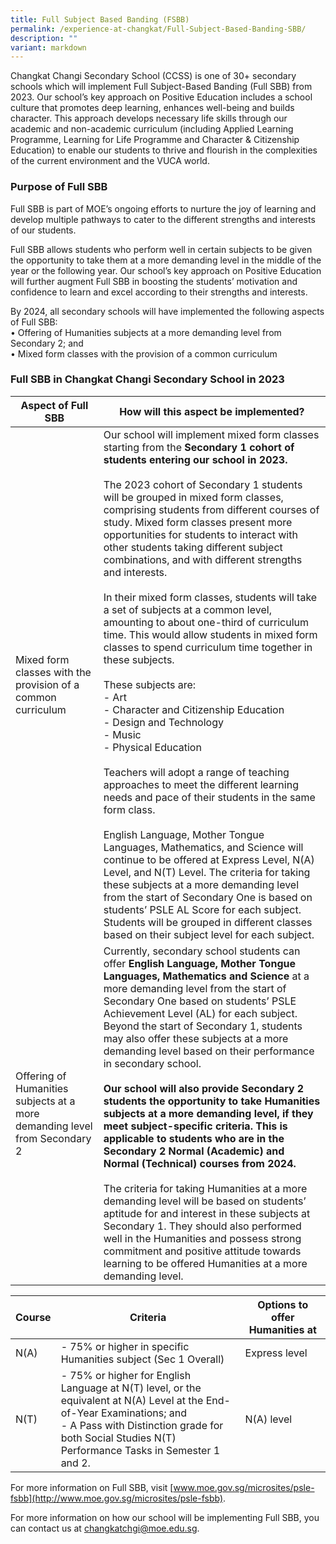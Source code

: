 ```yaml
---
title: Full Subject Based Banding (FSBB)
permalink: /experience-at-changkat/Full-Subject-Based-Banding-SBB/
description: ""
variant: markdown
---
```

Changkat Changi Secondary School (CCSS) is one of 30+ secondary schools which will implement Full Subject-Based Banding (Full SBB) from 2023. Our school’s key approach on Positive Education includes a school culture that promotes deep learning, enhances well-being and builds character. This approach develops necessary life skills through our academic and non-academic curriculum (including Applied Learning Programme, Learning for Life Programme and Character &amp; Citizenship Education) to enable our students to thrive and flourish in the complexities of the current environment and the VUCA world.&nbsp;  
  
  

### Purpose of Full SBB

  

Full SBB is part of MOE’s ongoing efforts to nurture the joy of learning and develop multiple pathways to cater to the different strengths and interests of our students.  
  
Full SBB allows students who perform well in certain subjects to be given the opportunity to take them at a more demanding level in the middle of the year or the following year. Our school’s key approach on Positive Education will further augment Full SBB in boosting the students’ motivation and confidence to learn and excel according to their strengths and interests.  
  
By 2024, all secondary schools will have implemented the following aspects of Full SBB:  
• Offering of Humanities subjects at a more demanding level from Secondary 2; and  
• Mixed form classes with the provision of a common curriculum  
  
  

### Full SBB in Changkat Changi Secondary School in 2023



| Aspect of Full SBB | How will this aspect be implemented? | 
| -------- | -------- | 
| Mixed form classes with the provision of a common curriculum     | Our school will implement mixed form classes starting from the&nbsp;**Secondary 1 cohort of students entering our school in 2023.**  <br><br>The 2023 cohort of Secondary 1 students will be grouped in mixed form classes, comprising students from different courses of study. Mixed form classes present more opportunities for students to interact with other students taking different subject combinations, and with different strengths and interests.  <br><br>In their mixed form classes, students will take a set of subjects at a common level, amounting to about one-third of curriculum time. This would allow students in mixed form classes to spend curriculum time together in these subjects.  <br><br>These subjects are:  <br>-   Art<br>-    Character and Citizenship Education<br>-    Design and Technology<br>-    Music<br>-    Physical Education     <br><br>Teachers will adopt a range of teaching approaches to meet the different learning needs and pace of their students in the same form class.  <br><br>English Language, Mother Tongue Languages, Mathematics, and Science will continue to be offered at Express Level, N(A) Level, and N(T) Level. The criteria for taking these subjects at a more demanding level from the start of Secondary One is based on students’ PSLE AL Score for each subject. Students will be grouped in different classes based on their subject level for each subject.|
|Offering of Humanities subjects at a more demanding level from Secondary 2|Currently, secondary school students can offer&nbsp;**English Language, Mother Tongue Languages, Mathematics and Science**&nbsp;at a more demanding level from the start of Secondary One based on students’ PSLE Achievement Level (AL) for each subject. Beyond the start of Secondary 1, students may also offer these subjects at a more demanding level based on their performance in secondary school.  <br><br>**Our school will also provide Secondary 2 students the opportunity to take Humanities subjects at a more demanding level, if they meet subject-specific criteria. This is applicable to students who are in the Secondary 2 Normal (Academic) and Normal (Technical) courses from 2024.**  <br><br>The criteria for taking Humanities at a more demanding level will be based on students’ aptitude for and interest in these subjects at Secondary 1. They should also performed well in the Humanities and possess strong commitment and positive attitude towards learning to be offered Humanities at a more demanding level.



| Course | Criteria | Options to offer Humanities at |
| -------- | -------- | -------- |
| N(A)     |  -  75% or higher in specific Humanities subject (Sec 1 Overall)     | Express level     |
|N(T)	|- 75% or higher for English Language at N(T) level, or the equivalent at N(A) Level at the End-of-Year Examinations; and<br>- A Pass with Distinction grade for both Social Studies N(T) Performance Tasks in Semester 1 and 2.  |N(A) level|

For more information on Full SBB, visit&nbsp;[www.moe.gov.sg/microsites/psle-fsbb](http://www.moe.gov.sg/microsites/psle-fsbb).

For more information on how our school will be implementing Full SBB, you can contact us at&nbsp;[changkatchgi@moe.edu.sg](mailto:changkatchgi@moe.edu.sg).